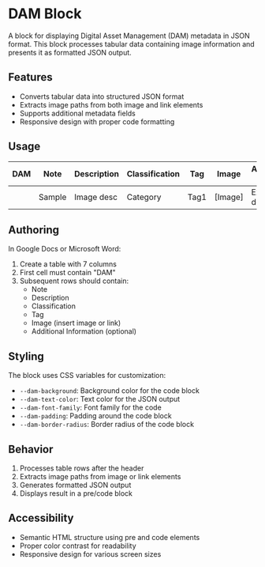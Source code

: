 # DAM Block

A block for displaying Digital Asset Management (DAM) metadata in JSON format. This block processes tabular data containing image information and presents it as formatted JSON output.

## Features
- Converts tabular data into structured JSON format
- Extracts image paths from both image and link elements
- Supports additional metadata fields
- Responsive design with proper code formatting

## Usage
| DAM | Note | Description | Classification | Tag | Image | Additional Info |
| --- | ---- | ----------- | -------------- | --- | ----- | --------------- |
| | Sample | Image desc | Category | Tag1 | [Image] | Extra details |

## Authoring
In Google Docs or Microsoft Word:
1. Create a table with 7 columns
2. First cell must contain "DAM"
3. Subsequent rows should contain:
   - Note
   - Description
   - Classification
   - Tag
   - Image (insert image or link)
   - Additional Information (optional)

## Styling
The block uses CSS variables for customization:
- `--dam-background`: Background color for the code block
- `--dam-text-color`: Text color for the JSON output
- `--dam-font-family`: Font family for the code
- `--dam-padding`: Padding around the code block
- `--dam-border-radius`: Border radius of the code block

## Behavior
1. Processes table rows after the header
2. Extracts image paths from image or link elements
3. Generates formatted JSON output
4. Displays result in a pre/code block

## Accessibility
- Semantic HTML structure using pre and code elements
- Proper color contrast for readability
- Responsive design for various screen sizes
